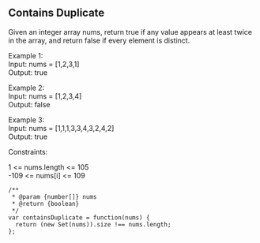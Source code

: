 ## Contains Duplicate

Given an integer array nums, return true if any value appears at least twice in the array, and return false if every element is distinct.

Example 1:\
Input: nums = [1,2,3,1]\
Output: true

Example 2:\
Input: nums = [1,2,3,4]\
Output: false

Example 3:\
Input: nums = [1,1,1,3,3,4,3,2,4,2]\
Output: true

Constraints:

1 <= nums.length <= 105 \
-109 <= nums[i] <= 109

```
/**
 * @param {number[]} nums
 * @return {boolean}
 */
var containsDuplicate = function(nums) {
  return (new Set(nums)).size !== nums.length;
};
```
